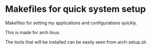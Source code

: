 # Makefiles for quick system setup

Makefiles for setting my applications and configurations quickly.

This is made for arch linux.

The tools that will be installed can be easily seen from arch-setup.sh
